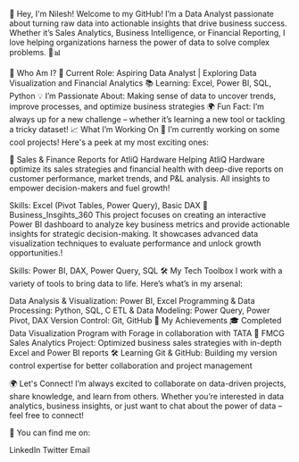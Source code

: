 👋 Hey, I'm Nilesh!
Welcome to my GitHub! I’m a Data Analyst passionate about turning raw data into actionable insights that drive business success. Whether it’s Sales Analytics, Business Intelligence, or Financial Reporting, I love helping organizations harness the power of data to solve complex problems. 🚀📊

🧠 Who Am I?
💼 Current Role: Aspiring Data Analyst | Exploring Data Visualization and Financial Analytics
📚 Learning: Excel, Power BI, SQL, Python
💡 I’m Passionate About: Making sense of data to uncover trends, improve processes, and optimize business strategies
🌍 Fun Fact: I’m always up for a new challenge – whether it’s learning a new tool or tackling a tricky dataset!
📈 What I’m Working On
🚀 I’m currently working on some cool projects! Here's a peek at my most exciting ones:

🛒 Sales & Finance Reports for AtliQ Hardware
Helping AtliQ Hardware optimize its sales strategies and financial health with deep-dive reports on customer performance, market trends, and P&L analysis. All insights to empower decision-makers and fuel growth!

Skills: Excel (Pivot Tables, Power Query), Basic DAX
🛒 Business_Insgihts_360
This project focuses on creating an interactive Power BI dashboard to analyze key business metrics and provide actionable insights for strategic decision-making. It showcases advanced data visualization techniques to evaluate performance and unlock growth opportunities.!

Skills: Power BI, DAX, Power Query, SQL
🛠️ My Tech Toolbox
I work with a variety of tools to bring data to life. Here’s what’s in my arsenal:

Data Analysis & Visualization: Power BI, Excel
Programming & Data Processing: Python, SQL, C
ETL & Data Modeling: Power Query, Power Pivot, DAX
Version Control: Git, GitHub
🌟 My Achievements
🎓 Completed Data Visualization Program with Forage in collaboration with TATA
💼 FMCG Sales Analytics Project: Optimized business sales strategies with in-depth Excel and Power BI reports
🛠️ Learning Git & GitHub: Building my version control expertise for better collaboration and project management

🌍 Let's Connect!
I’m always excited to collaborate on data-driven projects, share knowledge, and learn from others. Whether you’re interested in data analytics, business insights, or just want to chat about the power of data – feel free to connect!

🔗 You can find me on:

LinkedIn
Twitter
Email
